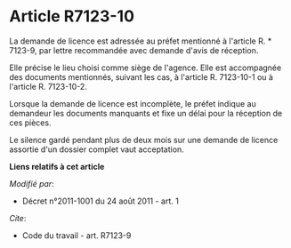 # Article R7123-10

La demande de licence est adressée au préfet mentionné à l'article R. * 7123-9, par lettre recommandée avec demande d'avis de
réception. 

Elle précise le lieu choisi comme siège de l'agence. Elle est accompagnée des documents mentionnés, suivant les cas, à
l'article R. 7123-10-1 ou à l'article R. 7123-10-2. 

Lorsque la demande de licence est incomplète, le préfet indique au demandeur les documents manquants et fixe un délai pour la
réception de ces pièces. 

Le silence gardé pendant plus de deux mois sur une demande de licence assortie d'un dossier complet vaut acceptation.

**Liens relatifs à cet article**

_Modifié par_:

  - Décret n°2011-1001 du 24 août 2011 - art. 1

_Cite_:

  - Code du travail - art. R7123-9
